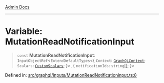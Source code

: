 [Admin Docs](/)

***

# Variable: MutationReadNotificationInput

> `const` **MutationReadNotificationInput**: `InputObjectRef`\<`ExtendDefaultTypes`\<\{ `Context`: [`GraphQLContext`](../../../context/type-aliases/GraphQLContext.md); `Scalars`: [`CustomScalars`](../../../scalars/type-aliases/CustomScalars.md); \}\>, \{ `notificationIds`: `string`[]; \}\>

Defined in: [src/graphql/inputs/MutationReadNotificationinput.ts:8](https://github.com/Sourya07/talawa-api/blob/61a1911602b2f0aac7635e08ae2918f4f768e8ff/src/graphql/inputs/MutationReadNotificationinput.ts#L8)
